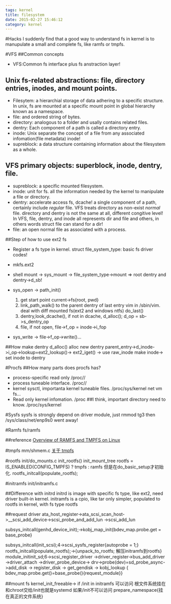 ```yaml
---
tags: kernel
title: filesystem
date: 2015-02-27 15:46:12
category: kernel
---
```


#Hacks
I suddenly find that a good way to understand fs in kernel is to manupulate a small and complete fs, like ramfs or tmpfs.

#VFS
##Common concepts
* VFS:Common fs interface plus fs anstraction layer! 
## Unix fs-related abstractions: file, directory entries, inodes, and mount points.
* Filesytem: a hierarchial storage of data adhering to a specific structure.
In unix, fs are mounted at a specific mount point in global hierarchy known as a namespace.
* file: and ordered string of bytes.
* directory: analogous to a folder and usally contains related files.
* dentry: Each component of a path is called a directory entry.
* inode: Unix separate the concept of a file from any associated infomation(file metadata) inode!
* supreblock: a data structure containing information about the filesystem as a whole.

## VFS primary objects: superblock, inode, dentry, file.
* supreblock: a specific mounted filesystem.
* inode: unit for fs. all the information needed by the kernel to manipulate a file or directory. 
* dentry: accelerate access fs, dcache! a single component of a path, certainly include *regular* file.
VFS treats directory as non-exist *normal* file. directory and dentry is not the same at all, different congitive level!
In VFS, file, dentry, and inode all represents dir and file and others, in others words struct file can stand for a dir!
* file: an open normal file as associated with a process.

##Step of how to use ext2 fs
* Register a fs type in kernel.
struct file_system_type: basic fs driver codes!

* mkfs.ext2
* shell mount -> sys_mount -> file_system_type->mount => root dentry and dentry->d_sb!
* sys_open -> 
    path_init()
    1. get start point current->fs{root, pwd}
    2. link_path_walk() to the parent dentry of last entry vim in /sbin/vim. deal with diff mounted fs(ext2 and windows ntfs)
    do_last()
    1. dentry,look_dcache(), if not in dcache, d_alloc(); d_op = sb->s_dentry_op
    2. file, if not open, file->f_op = inode->i_fop
* sys_write ->
    file->f_op->write()...

##How make dentry
d_alloc() alloc new dentry
parent_entry->d_inode->i_op->lookup=ext2_lookup()-> ext2_iget() -> use raw_inode make inode->
set inode to dentry

#Procfs
##How many parts does procfs has?
* process-specific read only /proc/<pid>/
* process tuneable interface. /proc/<pid>/
* kernel sysctl, importanta kernel tuneable files. /proc/sys/kernel net vm fs...
* Read only kernel infomation. /proc
##I think, important directory need to know.
/proc/sys/kernel


#Sysfs
sysfs is strongly depend on driver module, just rmmod tg3 then /sys/class/net/enp9s0 went away!

#Ramfs
fs/ramfs

##reference
[Overview of RAMFS and TMPFS on Linux](http://www.thegeekstuff.com/2008/11/overview-of-ramfs-and-tmpfs-on-linux/)

#tmpfs
mm/shmem.c
[关于 tmpfs](http://wangcong.org/2012/02/17/-e5-85-b3-e4-ba-8e-tmpfs/)

#rootfs
init/do_mounts.c
init_rootfs()
init_mount_tree
rootfs = IS_ENABLED(CONFIG_TMPFS) ? tmpfs : ramfs
但是在do_basic_setup才初始化.
rootfs_initcall(populate_rootfs);

#initramfs
init/initramfs.c

##Difference with initrd
initrd is image with specific fs type, like ext2, need driver built-in kernel.
initramfs is a cpio, like tar only simpler, populated to rootfs in kernel, with fs type rootfs

##request driver
ata_host_register->ata_scsi_scan_host->__scsi_add_device->scsi_probe_and_add_lun ->scsi_add_lun

subsys_initcall(genhd_device_init);->kobj_map_init{bdev_map.probe.get = base_probe}

subsys_initcall(init_scsi);4->scsi_sysfs_register{autoprobe = 1;}
rootfs_initcall(populate_rootfs);->{unpack_to_rootfs; 解压initramfs到rootfs}
module_initinit_sd;6->scsi_register_driver ->driver_register->bus_add_driver ->driver_attach ->driver_probe_device-> drv->probe(dev)=sd_probe_async->add_disk -> register_disk -> get_gendisk -> kobj_lookup { bdev_map.probe.get()=base_probe(){request_module}}

##mount fs
kernel_init_freeable-> if  /init in initramfs 可以访问 根文件系统挂在和chroot交给/init也就是systemd
如果/init不可以访问 prepare_namespace{挂在真正的文件系统}

